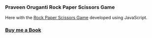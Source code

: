 ### Praveen Oruganti Rock Paper Scissors Game

Here with the [Rock Paper Scissors Game](https://praveenoruganti.github.io/praveenoruganti-vanilla-js/0_Projects/praveenoruganti-rock-paper-scissors) developed using JavaScript.

### [Buy me a Book](https://bit.ly/388sUbE)


